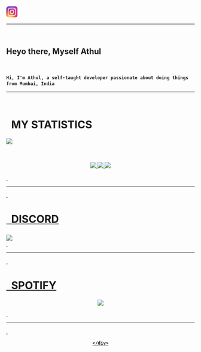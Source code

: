 <!--Cover page of github.com/WEBXTheDev-->

  &nbsp;
  
  <a href="https://instagram.com/_itz_athul/"><img src="./images/instagram.webp" width="30px"/></a>

  <hr>

  &nbsp;

<h2> Heyo there, Myself <strong>Athul</h2>
&nbsp;

    Hi, I'm Athul, a self-taught developer passionate about doing things from Mumbai, India
    
<hr>&nbsp;

# &nbsp; MY STATISTICS

![](https://visitor-badge.glitch.me/badge?page_id=abhisheknaiidu.abhisheknaiidu)

&nbsp;
  <p align="center">
    <a href="https://github.com/VolcanoGunshot?tab=repositories">
        <img src="https://github-readme-stats.vercel.app/api?username=VolcanoGunshot&hide=0,prs&count_private=true&show_owner=false&show_icons=true&bg_color=0d1117&title_color=ffffff&text_color=ffffff&icon_color=FF0000&hide_border=true/" />
    </a>
    <a href="https://github.com/VolcanoGunshot?tab=repositories">
        <img src="https://github-readme-stats.vercel.app/api/top-langs/?username=VolcanoGunshot&layout=compact&card_width=445&bg_color=0d1117&title_color=ffffff&text_color=ffffff&icon_color=FF4D4D&hide_border=true/" />
    </a>
    <a href="https://github.com/VolcanoGunshot?tab=repositories">
        <img src="https://github-readme-streak-stats.herokuapp.com?user=VolcanoGunshot&hide_border=true&background=0D1117&currStreakLabel=FF0000&sideLabels=FFFFFF&currStreakNum=FFFFFF&dates=FFFFFF&sideNums=FFFFFF&fire=FF0000&ring=FF2626&stroke=FFFFFF)](https://git.io/streak-stats" />


&nbsp;<hr>&nbsp;

# &nbsp; DISCORD
  
  <a href="https://discord.gg/bothub"><img align="middle" src="https://discord.c99.nl/widget/theme-4/894341012917477467.png">      
  &nbsp;<hr>&nbsp;
      
# &nbsp; SPOTIFY

<p align="center">    
<img align="center" src="https://spotify-recently-played-readme.vercel.app/api?user=31ql6qtaeo3p54qs4hx5b6hfpxj4&count=2">
    
  &nbsp;

  <hr>
  &nbsp;

<div align="center">

  
    </div>
